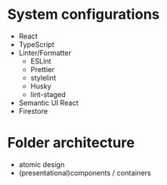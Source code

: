 # System configurations
- React
- TypeScript
- Linter/Formatter
  - ESLint
  - Prettier
  - stylelint
  - Husky
  - lint-staged
- Semantic UI React
- Firestore

# Folder architecture
- atomic design
- (presentational)components / containers